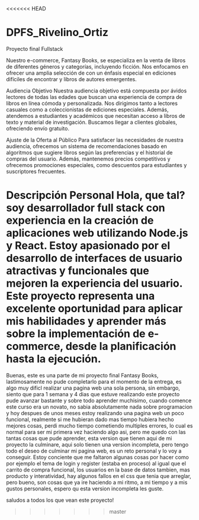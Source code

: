 <<<<<<< HEAD
# DPFS_Rivelino_Ortiz
Proyecto final Fullstack

Nuestro e-commerce, Fantasy Books, se especializa en la venta de libros de diferentes géneros y categorías, incluyendo ficción. Nos enfocamos en ofrecer una amplia
selección de con un énfasis especial en ediciones difíciles de encontrar y libros de autores emergentes.

Audiencia Objetivo Nuestra audiencia objetivo está compuesta por ávidos lectores de todas las edades que buscan una experiencia de compra de libros en línea cómoda y personalizada. 
Nos dirigimos tanto a lectores casuales como a coleccionistas de ediciones especiales. Además, atendemos a estudiantes y académicos que necesitan acceso a libros de texto y material 
de investigación. Buscamos llegar a clientes globales, ofreciendo envío gratuito.

Ajuste de la Oferta al Público Para satisfacer las necesidades de nuestra audiencia, ofrecemos un sistema de recomendaciones basado en algoritmos que sugiere libros según 
las preferencias y el historial de compras del usuario. Además, mantenemos precios competitivos y ofrecemos promociones especiales, como descuentos para estudiantes y suscriptores frecuentes.

Descripción Personal Hola, que tal? soy desarrollador full stack con experiencia en la creación de aplicaciones web utilizando Node.js y React. 
Estoy apasionado por el desarrollo de interfaces de usuario atractivas y funcionales que mejoren la experiencia del usuario. Este proyecto representa 
una excelente oportunidad para aplicar mis habilidades y aprender más sobre la implementación de e-commerce, desde la planificación hasta la ejecución.
=======
Buenas, este es una parte de mi proyecto final Fantasy Books, lastimosamente no pude completarlo para el momento de la entrega, es algo muy dificl realizar una pagina web una sola persona, sin embargo, siento que 
para 1 semana y 4 dias que estuve realizando este proyecto pude avanzar bastante y sobre todo aprender muchisimo, cuando comence este curso era un novato, no sabia absolutamente nada sobre programacion y hoy
despues de unos meses estoy realizando una pagina web un poco funcional, realmente si me hubieran dado mas tiempo hubiera hecho mejores cosas, perdi mucho tiempo cometiendo multiples errores, lo cual es normal
para ser mi primera vez haciendo algo asi, pero me quedo con las tantas cosas que pude aprender, esta version que tienen aqui de mi proyecto la culminare, aqui solo tienen una version incompleta, pero tengo todo
el deseo de culminar mi pagina web, es un reto personal y lo voy a conseguir. Estoy conciente que me faltaron algunas cosas por hacer como por ejemplo el tema de login y register (estaba en proceso) al igual que
el carrito de compra funcional, los usuarios en la base de datos tambien, mas producto y interatividad, hay algunos fallos en el css que tenia que arreglar, pero bueno, son cosas que ya ire haciendo a mi ritmo, 
a mi tiempo y a mis gustos personales, espero qu esta version incompleta les guste. 

saludos a todos los que vean este proyecto!
>>>>>>> master
